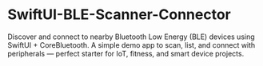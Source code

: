 # SwiftUI-BLE-Scanner-Connector
Discover and connect to nearby Bluetooth Low Energy (BLE) devices using SwiftUI + CoreBluetooth. A simple demo app to scan, list, and connect with peripherals — perfect starter for IoT, fitness, and smart device projects.
